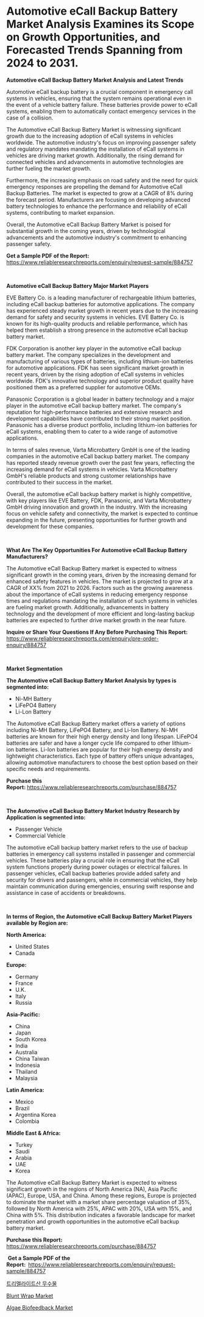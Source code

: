 <p><h1>Automotive eCall Backup Battery Market Analysis Examines its Scope on Growth Opportunities, and Forecasted Trends Spanning from 2024 to 2031.</h1></p><p><strong>Automotive eCall Backup Battery Market Analysis and Latest Trends</strong></p>
<p><p>Automotive eCall backup battery is a crucial component in emergency call systems in vehicles, ensuring that the system remains operational even in the event of a vehicle battery failure. These batteries provide power to eCall systems, enabling them to automatically contact emergency services in the case of a collision.</p><p>The Automotive eCall Backup Battery Market is witnessing significant growth due to the increasing adoption of eCall systems in vehicles worldwide. The automotive industry's focus on improving passenger safety and regulatory mandates mandating the installation of eCall systems in vehicles are driving market growth. Additionally, the rising demand for connected vehicles and advancements in automotive technologies are further fueling the market growth.</p><p>Furthermore, the increasing emphasis on road safety and the need for quick emergency responses are propelling the demand for Automotive eCall Backup Batteries. The market is expected to grow at a CAGR of 8% during the forecast period. Manufacturers are focusing on developing advanced battery technologies to enhance the performance and reliability of eCall systems, contributing to market expansion.</p><p>Overall, the Automotive eCall Backup Battery Market is poised for substantial growth in the coming years, driven by technological advancements and the automotive industry's commitment to enhancing passenger safety.</p></p>
<p><strong>Get a Sample PDF of the Report:&nbsp;</strong> <a href="https://www.reliableresearchreports.com/enquiry/request-sample/884757">https://www.reliableresearchreports.com/enquiry/request-sample/884757</a></p>
<p>&nbsp;</p>
<p><strong>Automotive eCall Backup Battery Major Market Players</strong></p>
<p><p>EVE Battery Co. is a leading manufacturer of rechargeable lithium batteries, including eCall backup batteries for automotive applications. The company has experienced steady market growth in recent years due to the increasing demand for safety and security systems in vehicles. EVE Battery Co. is known for its high-quality products and reliable performance, which has helped them establish a strong presence in the automotive eCall backup battery market.</p><p>FDK Corporation is another key player in the automotive eCall backup battery market. The company specializes in the development and manufacturing of various types of batteries, including lithium-ion batteries for automotive applications. FDK has seen significant market growth in recent years, driven by the rising adoption of eCall systems in vehicles worldwide. FDK's innovative technology and superior product quality have positioned them as a preferred supplier for automotive OEMs.</p><p>Panasonic Corporation is a global leader in battery technology and a major player in the automotive eCall backup battery market. The company's reputation for high-performance batteries and extensive research and development capabilities have contributed to their strong market position. Panasonic has a diverse product portfolio, including lithium-ion batteries for eCall systems, enabling them to cater to a wide range of automotive applications.</p><p>In terms of sales revenue, Varta Microbattery GmbH is one of the leading companies in the automotive eCall backup battery market. The company has reported steady revenue growth over the past few years, reflecting the increasing demand for eCall systems in vehicles. Varta Microbattery GmbH's reliable products and strong customer relationships have contributed to their success in the market.</p><p>Overall, the automotive eCall backup battery market is highly competitive, with key players like EVE Battery, FDK, Panasonic, and Varta Microbattery GmbH driving innovation and growth in the industry. With the increasing focus on vehicle safety and connectivity, the market is expected to continue expanding in the future, presenting opportunities for further growth and development for these companies.</p></p>
<p>&nbsp;</p>
<p><strong>What Are The Key Opportunities For Automotive eCall Backup Battery Manufacturers?</strong></p>
<p><p>The Automotive eCall Backup Battery market is expected to witness significant growth in the coming years, driven by the increasing demand for enhanced safety features in vehicles. The market is projected to grow at a CAGR of XX% from 2021 to 2026. Factors such as the growing awareness about the importance of eCall systems in reducing emergency response times and regulations mandating the installation of such systems in vehicles are fueling market growth. Additionally, advancements in battery technology and the development of more efficient and long-lasting backup batteries are expected to further drive market growth in the near future.</p></p>
<p><strong>Inquire or Share Your Questions If Any Before Purchasing This Report:</strong> <a href="https://www.reliableresearchreports.com/enquiry/pre-order-enquiry/884757">https://www.reliableresearchreports.com/enquiry/pre-order-enquiry/884757</a></p>
<p>&nbsp;</p>
<p><strong>Market Segmentation</strong></p>
<p><strong>The Automotive eCall Backup Battery Market Analysis by types is segmented into:</strong></p>
<p><ul><li>Ni-MH Battery</li><li>LiFePO4 Battery</li><li>Li-Lon Battery</li></ul></p>
<p><p>The Automotive eCall Backup Battery market offers a variety of options including Ni-MH Battery, LiFePO4 Battery, and Li-Ion Battery. Ni-MH batteries are known for their high energy density and long lifespan. LiFePO4 batteries are safer and have a longer cycle life compared to other lithium-ion batteries. Li-Ion batteries are popular for their high energy density and lightweight characteristics. Each type of battery offers unique advantages, allowing automotive manufacturers to choose the best option based on their specific needs and requirements.</p></p>
<p><strong>Purchase this Report:&nbsp;</strong><a href="https://www.reliableresearchreports.com/purchase/884757">https://www.reliableresearchreports.com/purchase/884757</a></p>
<p>&nbsp;</p>
<p><strong>The Automotive eCall Backup Battery Market Industry Research by Application is segmented into:</strong></p>
<p><ul><li>Passenger Vehicle</li><li>Commercial Vehicle</li></ul></p>
<p><p>The automotive eCall backup battery market refers to the use of backup batteries in emergency call systems installed in passenger and commercial vehicles. These batteries play a crucial role in ensuring that the eCall system functions properly during power outages or electrical failures. In passenger vehicles, eCall backup batteries provide added safety and security for drivers and passengers, while in commercial vehicles, they help maintain communication during emergencies, ensuring swift response and assistance in case of accidents or breakdowns.</p></p>
<p>&nbsp;</p>
<p><strong>In terms of Region, the Automotive eCall Backup Battery Market Players available by Region are:</strong></p>
<p>
    <p> <strong> North America: </strong>
        <ul>
            <li>United States</li>
            <li>Canada</li>
        </ul>
        </p> 
    <p> <strong> Europe: </strong>
        <ul>
            <li>Germany</li>
            <li>France</li>
            <li>U.K.</li>
            <li>Italy</li>
            <li>Russia</li>
        </ul>
        </p> 
    <p> <strong> Asia-Pacific: </strong>
        <ul>
            <li>China</li>
            <li>Japan</li>
            <li>South Korea</li>
            <li>India</li>
            <li>Australia</li>
            <li>China Taiwan</li>
            <li>Indonesia</li>
            <li>Thailand</li>
            <li>Malaysia</li>
        </ul>
        </p> 
    <p> <strong> Latin America: </strong>
        <ul>
            <li>Mexico</li>
            <li>Brazil</li>
            <li>Argentina Korea</li>
            <li>Colombia</li>
        </ul>
        </p> 
    <p> <strong> Middle East & Africa: </strong>
        <ul>
            <li>Turkey</li>
            <li>Saudi</li>
            <li>Arabia</li>
            <li>UAE</li>
            <li>Korea</li>
        </ul>
    </p>
    </p>
<p><p>The Automotive eCall Backup Battery Market is expected to witness significant growth in the regions of North America (NA), Asia Pacific (APAC), Europe, USA, and China. Among these regions, Europe is projected to dominate the market with a market share percentage valuation of 35%, followed by North America with 25%, APAC with 20%, USA with 15%, and China with 5%. This distribution indicates a favorable landscape for market penetration and growth opportunities in the automotive eCall backup battery market.</p></p>
<p><strong>Purchase this Report: </strong><a href="https://www.reliableresearchreports.com/purchase/884757">https://www.reliableresearchreports.com/purchase/884757</a></p>
<p>&nbsp;<strong>Get a Sample PDF of the Report:&nbsp;&nbsp;</strong><a href="https://www.reliableresearchreports.com/enquiry/request-sample/884757">https://www.reliableresearchreports.com/enquiry/request-sample/884757</a></p>
<p><strong></strong></p>
<p><p><a href="https://medium.com/@elenrrera7685/%ED%8A%B8%EB%A6%AC%EB%A9%94%EB%A6%B4%EB%A6%AC%ED%8A%B8-%EC%88%98%ED%99%94%EB%AC%BC-%EC%8B%9C%EC%9E%A5-%EB%B6%84%EC%84%9D-%EA%B7%B8%EC%9D%98-cagr-%EC%8B%9C%EC%9E%A5-%EC%84%B8%EB%B6%84%ED%99%94-%EB%B0%8F-%EA%B8%80%EB%A1%9C%EB%B2%8C-%EC%82%B0%EC%97%85-%EA%B0%9C%EC%9A%94-37fbe20d7bd2">트리멜라이트산 무수물</a></p><p><a href="https://view.publitas.com/reportprime-1/blunt-wrap-market-size-share-trends-analysis-report-by-application-regional-outlook-competitive-strategies-and-segment-forecasts-2023-2030/">Blunt Wrap Market</a></p><p><a href="https://view.publitas.com/reportprime-1/algae-biofeedback-market-insights-market-players-and-forecast-till-2030/">Algae Biofeedback Market</a></p></p>